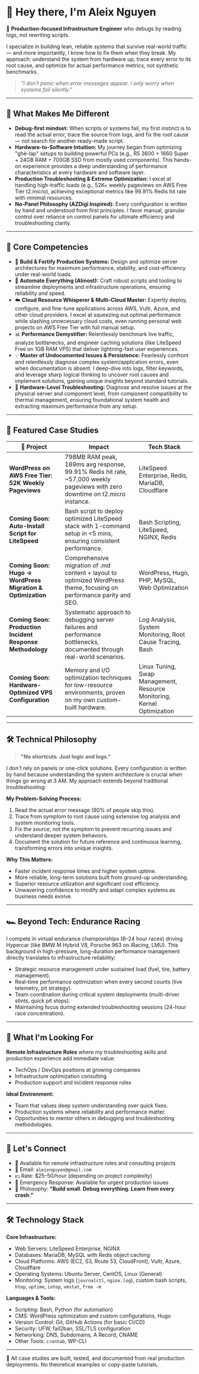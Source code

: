 # 👋 Hey there, I'm Aleix Nguyen

🔧 **Production-focused Infrastructure Engineer** who debugs by reading logs, not rewriting scripts.

I specialize in building lean, reliable systems that survive real-world traffic — and more importantly, I know how to fix them when they break. My approach: understand the system from hardware up, trace every error to its root cause, and optimize for actual performance metrics, not synthetic benchmarks.

> *"I don't panic when error messages appear. I only worry when systems fail silently."*

---

## 🧠 What Makes Me Different

* **Debug-first mindset:** When scripts or systems fail, my first instinct is to read the actual error, trace the source from logs, and fix the root cause — not search for another ready-made script.
* **Hardware-to-Software Intuition:** My journey began from optimizing "ghẻ-láp" setups to building powerful PCs (e.g., R5 3600 + 1660 Super + 24GB RAM + 700GB SSD from mostly used components). This hands-on experience provides a deep understanding of performance characteristics at every hardware and software layer.
* **Production Troubleshooting & Extreme Optimization:** I excel at handling high-traffic loads (e.g., 52K+ weekly pageviews on AWS Free Tier t2.micro), achieving exceptional metrics like 99.91% Redis hit rate with minimal resources.
* **No-Panel Philosophy (AZDigi Inspired):** Every configuration is written by hand and understood from first principles. I favor manual, granular control over reliance on control panels for ultimate efficiency and troubleshooting clarity.

---

## 🔧 Core Competencies

* 🚀 **Build & Fortify Production Systems:** Design and optimize server architectures for maximum performance, stability, and cost-efficiency under real-world loads.
* 🤖 **Automate Everything (Almost):** Craft robust scripts and tooling to streamline deployments and infrastructure operations, ensuring reliability and speed.
* ☁️ **Cloud Resource Whisperer & Multi-Cloud Master:** Expertly deploy, configure, and fine-tune applications across AWS, Vultr, Azure, and other cloud providers. I excel at squeezing out optimal performance while slashing unnecessary cloud costs, even running personal web projects on AWS Free Tier with full manual setup.
* 📊 **Performance Demystifier:** Relentlessly benchmark live traffic, analyze bottlenecks, and engineer caching solutions (like LiteSpeed Free on 1GB RAM VPS) that deliver lightning-fast user experiences.
* 💡 **Master of Undocumented Issues & Persistence:** Fearlessly confront and relentlessly diagnose complex system/application errors, even when documentation is absent. I deep-dive into logs, filter keywords, and leverage sharp logical thinking to uncover root causes and implement solutions, gaining unique insights beyond standard tutorials.
* 🔌 **Hardware-Level Troubleshooting:** Diagnose and resolve issues at the physical server and component level, from component compatibility to thermal management, ensuring foundational system health and extracting maximum performance from any setup.

---

## 📂 Featured Case Studies

| 🎯 Project                                                 | Impact                                                                                                                        | Tech Stack                                                              |
| ---------------------------------------------------------- | ----------------------------------------------------------------------------------------------------------------------------- | ----------------------------------------------------------------------- |
| **WordPress on AWS Free Tier: 52K Weekly Pageviews**       | 798MB RAM peak, 189ms avg response, 99.91% Redis hit rate, \~57,000 weekly pageviews with zero downtime on t2.micro instance. | LiteSpeed Enterprise, Redis, MariaDB, Cloudflare                        |
| **Coming Soon: Auto-Install Script for LiteSpeed**         | Bash script to deploy optimized LiteSpeed stack with 1-command setup in <5 mins, ensuring consistent performance.             | Bash Scripting, LiteSpeed, NGINX, Redis                                 |
| **Coming Soon: Hugo → WordPress Migration & Optimization** | Comprehensive migration of .md content + layout to optimized WordPress theme, focusing on performance parity and SEO.         | WordPress, Hugo, PHP, MySQL, Web Optimization                           |
| **Coming Soon: Production Incident Response Methodology**  | Systematic approach to debugging server failures and performance bottlenecks, documented through real-world scenarios.        | Log Analysis, System Monitoring, Root Cause Tracing, Bash               |
| **Coming Soon: Hardware-Optimized VPS Configuration**      | Memory and I/O optimization techniques for low-resource environments, proven on my own custom-built hardware.                 | Linux Tuning, Swap Management, Resource Monitoring, Kernel Optimization |

---

## 🛠️ Technical Philosophy

> **"No shortcuts. Just logic and logs."**

I don't rely on panels or one-click solutions. Every configuration is written by hand because understanding the system architecture is crucial when things go wrong at 3 AM. My approach extends beyond traditional troubleshooting:

**My Problem-Solving Process:**

1. Read the actual error message (90% of people skip this).
2. Trace from symptom to root cause using extensive log analysis and system monitoring tools.
3. Fix the source, not the symptom to prevent recurring issues and understand deeper system behaviors.
4. Document the solution for future reference and continuous learning, transforming errors into unique insights.

**Why This Matters:**

* Faster incident response times and higher system uptime.
* More reliable, long-term solutions built from ground-up understanding.
* Superior resource utilization and significant cost efficiency.
* Unwavering confidence to modify and adapt complex systems as business needs evolve.

---

## 🏎️ Beyond Tech: Endurance Racing

I compete in virtual endurance championships (6–24 hour races) driving Hypercar (like BMW M Hybrid V8, Porsche 963 on iRacing, LMU). This background in high-pressure, long-duration performance management directly translates to infrastructure reliability:

* Strategic resource management under sustained load (fuel, tire, battery management).
* Real-time performance optimization when every second counts (live telemetry, pit strategy).
* Team coordination during critical system deployments (multi-driver stints, quick pit stops).
* Maintaining focus during extended troubleshooting sessions (24-hour race concentration).

---

## 🎯 What I'm Looking For

**Remote Infrastructure Roles** where my troubleshooting skills and production experience add immediate value:

* TechOps / DevOps positions at growing companies
* Infrastructure optimization consulting
* Production support and incident response roles

**Ideal Environment:**

* Team that values deep system understanding over quick fixes.
* Production systems where reliability and performance matter.
* Opportunities to mentor others in debugging and troubleshooting methodologies.

---

## 💬 Let's Connect

* 💼 Available for remote infrastructure roles and consulting projects
* 📧 Email: `aleixnguyen@gmail.com`
* 💵 Rate: \$25–50/hour (depending on project complexity)
* 🚨 Emergency Response: Available for urgent production issues
* 🧠 Philosophy: **"Build small. Debug everything. Learn from every crash."**

---

## 🛠️ Technology Stack

**Core Infrastructure:**

* Web Servers: LiteSpeed Enterprise, NGINX
* Databases: MariaDB, MySQL with Redis object caching
* Cloud Platforms: AWS (EC2, S3, Route 53, CloudFront), Vultr, Azure, Cloudflare
* Operating Systems: Ubuntu Server, CentOS, Linux (General)
* Monitoring: System logs (`journalctl`, `nginx.log`), custom bash scripts, `htop`, `uptime`, `iotop`, `vmstat`, `free -m`

**Languages & Tools:**

* Scripting: Bash, Python (for automation)
* CMS: WordPress optimization and custom configurations, Hugo
* Version Control: Git, GitHub Actions (for basic CI/CD)
* Security: UFW, fail2ban, SSL/TLS configuration
* Networking: DNS, Subdomains, A Record, CNAME
* Other Tools: `crontab`, WP-CLI

---

🧠 All case studies are built, tested, and documented from real production deployments. No theoretical examples or copy-paste tutorials.
